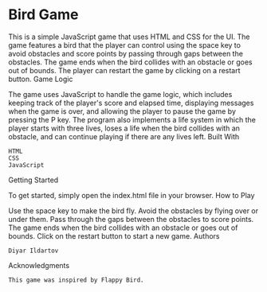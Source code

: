 # Bird Game

This is a simple JavaScript game that uses HTML and CSS for the UI. The game features a bird that the player can control using the space key to avoid obstacles and score points by passing through gaps between the obstacles. The game ends when the bird collides with an obstacle or goes out of bounds. The player can restart the game by clicking on a restart button.
Game Logic

The game uses JavaScript to handle the game logic, which includes keeping track of the player's score and elapsed time, displaying messages when the game is over, and allowing the player to pause the game by pressing the P key. The program also implements a life system in which the player starts with three lives, loses a life when the bird collides with an obstacle, and can continue playing if there are any lives left.
Built With

    HTML
    CSS
    JavaScript

Getting Started

To get started, simply open the index.html file in your browser.
How to Play

Use the space key to make the bird fly. Avoid the obstacles by flying over or under them. Pass through the gaps between the obstacles to score points. The game ends when the bird collides with an obstacle or goes out of bounds. Click on the restart button to start a new game.
Authors

    Diyar Ildartov

Acknowledgments

    This game was inspired by Flappy Bird.

